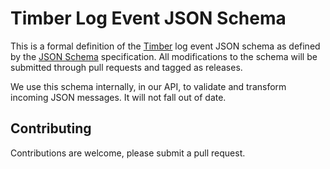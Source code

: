 # Timber Log Event JSON Schema

This is a formal definition of the [Timber](https://timber.io) log event JSON schema as defined
by the [JSON Schema](http://json-schema.org/) specification. All modifications to the schema will
be submitted through pull requests and tagged as releases.

We use this schema internally, in our API, to validate and transform incoming JSON messages.
It will not fall out of date.

## Contributing

Contributions are welcome, please submit a pull request.